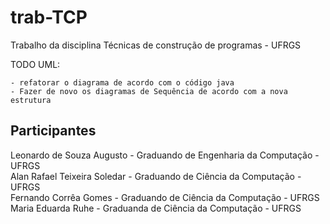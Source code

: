 # trab-TCP
Trabalho da disciplina Técnicas de construção de programas - UFRGS

TODO UML:
```
- refatorar o diagrama de acordo com o código java
- Fazer de novo os diagramas de Sequência de acordo com a nova estrutura
```
## Participantes 
Leonardo de Souza Augusto - Graduando de Engenharia da Computação - UFRGS	  
Alan Rafael Teixeira Soledar - Graduando de Ciência da Computação - UFRGS   
Fernando Corrêa Gomes - Graduando de Ciência da Computação - UFRGS  
Maria Eduarda Ruhe - Graduanda de Ciência da Computação - UFRGS
